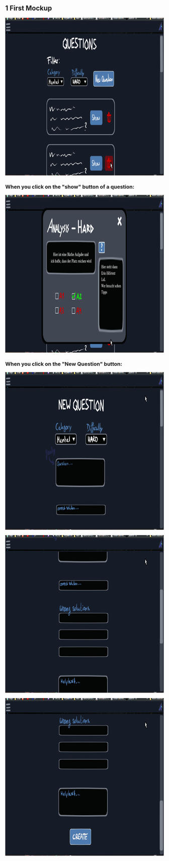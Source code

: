 ## 1 First Mockup
<img src="../../../../assets/images/viewMockups/teacher_view.png" height="500" alt="guimockups"></img>

### When you click on the "show" button of a question:
<img src="../../../../assets/images/viewMockups/teacher_view_showQuestion.png" height="500" alt="guimockups"></img>

### When you click on the "New Question" button:
<img src="../../../../assets/images/viewMockups/new_question_1.png" height="500" alt="guimockups"></img>

<img src="../../../../assets/images/viewMockups/new_question_2.png" height="500" alt="guimockups"></img>

<img src="../../../../assets/images/viewMockups/new_question_3.png" height="500" alt="guimockups"></img>